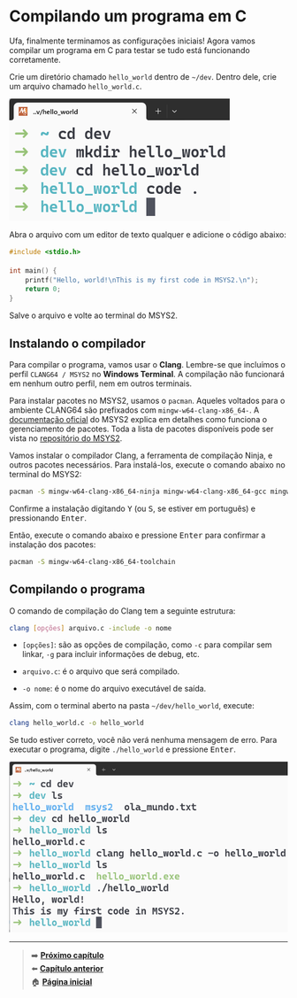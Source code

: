 # Compilando um programa em C

Ufa, finalmente terminamos as configurações iniciais!
Agora vamos compilar um programa em C para testar se tudo está funcionando corretamente.

Crie um diretório chamado `hello_world` dentro de `~/dev`.
Dentro dele, crie um arquivo chamado `hello_world.c`.

![Comandos executados no Windows Terminal no perfil MSYS2 CLANG64 para criar uma pasta chamada "hello_world" e um arquivo chamado "hello_world.c".](creating_hello_world.png)

Abra o arquivo com um editor de texto qualquer e adicione o código abaixo:

```c
#include <stdio.h>

int main() {
    printf("Hello, world!\nThis is my first code in MSYS2.\n");
    return 0;
}
```

Salve o arquivo e volte ao terminal do MSYS2.

## Instalando o compilador

Para compilar o programa, vamos usar o **Clang**.
Lembre-se que incluímos o perfil `CLANG64 / MSYS2` no **Windows Terminal**.
A compilação não funcionará em nenhum outro perfil, nem em outros terminais.

Para instalar pacotes no MSYS2, usamos o `pacman`.
Aqueles voltados para o ambiente CLANG64 são prefixados com `mingw-w64-clang-x86_64-`.
A [documentação oficial](https://www.msys2.org/docs/package-management/) do MSYS2 explica em detalhes como funciona o gerenciamento de pacotes.
Toda a lista de pacotes disponíveis pode ser vista no [repositório do MSYS2](https://packages.msys2.org/).

Vamos instalar o compilador Clang, a ferramenta de compilação Ninja, e outros pacotes necessários.
Para instalá-los, execute o comando abaixo no terminal do MSYS2:

```bash
pacman -S mingw-w64-clang-x86_64-ninja mingw-w64-clang-x86_64-gcc mingw-w64-clang-x86_64-gcc-libs
```

Confirme a instalação digitando <kbd>Y</kbd> (ou <kbd>S</kbd>, se estiver em português) e pressionando <kbd>Enter</kbd>.

Então, execute o comando abaixo e pressione <kbd>Enter</kbd> para confirmar a instalação dos pacotes:

```bash
pacman -S mingw-w64-clang-x86_64-toolchain
```

## Compilando o programa

O comando de compilação do Clang tem a seguinte estrutura:

```bash
clang [opções] arquivo.c -include -o nome
```

- `[opções]`: são as opções de compilação, como `-c` para compilar sem linkar, `-g` para incluir informações de debug, etc.

- `arquivo.c`: é o arquivo que será compilado.
- `-o nome`: é o nome do arquivo executável de saída.

Assim, com o terminal aberto na pasta `~/dev/hello_world`, execute:

```bash
clang hello_world.c -o hello_world
```

Se tudo estiver correto, você não verá nenhuma mensagem de erro.
Para executar o programa, digite `./hello_world` e pressione <kbd>Enter</kbd>.

![Comandos executados no terminal do MSYS2 para compilar e executar o programa hello_world.c.](compiling_and_running_hello_world_project.png)

---

> ➡️ [**Próximo capítulo**](/chapters/vscode_to_path/text.md)\
> ⬅️ [**Capítulo anterior**](/chapters/oh_my_zsh/text.md)\
> 🏠 [**Página inicial**](/README.md)
